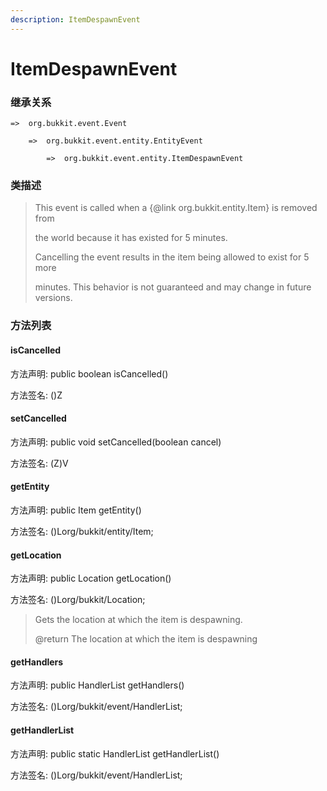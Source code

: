```yaml
---
description: ItemDespawnEvent
---
```


# ItemDespawnEvent

### 继承关系

    =>  org.bukkit.event.Event

        =>  org.bukkit.event.entity.EntityEvent

            =>  org.bukkit.event.entity.ItemDespawnEvent

### 类描述

> This event is called when a {@link org.bukkit.entity.Item} is removed from
>
> the world because it has existed for 5 minutes.
>
> <p>
>
> Cancelling the event results in the item being allowed to exist for 5 more
>
> minutes. This behavior is not guaranteed and may change in future versions.

### 方法列表

#### isCancelled

方法声明: public boolean isCancelled()

方法签名: ()Z

#### setCancelled

方法声明: public void setCancelled(boolean cancel)

方法签名: (Z)V

#### getEntity

方法声明: public Item getEntity()

方法签名: ()Lorg/bukkit/entity/Item;

#### getLocation

方法声明: public Location getLocation()

方法签名: ()Lorg/bukkit/Location;

> Gets the location at which the item is despawning.
>
> @return The location at which the item is despawning

#### getHandlers

方法声明: public HandlerList getHandlers()

方法签名: ()Lorg/bukkit/event/HandlerList;

#### getHandlerList

方法声明: public static HandlerList getHandlerList()

方法签名: ()Lorg/bukkit/event/HandlerList;